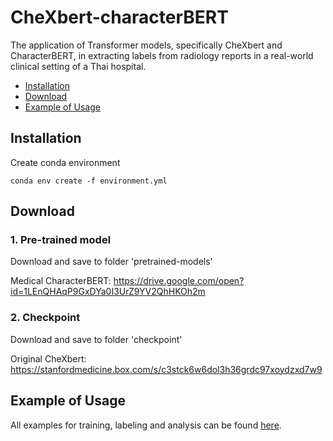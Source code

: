 # CheXbert-characterBERT

The application of Transformer models, specifically CheXbert and CharacterBERT, in extracting labels from radiology reports in a real-world clinical setting of a Thai hospital.

- [Installation](#installation)
- [Download](#download)
- [Example of Usage](#example-of-usage)

## Installation
Create conda environment
```
conda env create -f environment.yml
```

## Download
### 1. Pre-trained model
Download and save to folder 'pretrained-models'

Medical CharacterBERT:
https://drive.google.com/open?id=1LEnQHAqP9GxDYa0I3UrZ9YV2QhHKOh2m

### 2. Checkpoint
Download and save to folder 'checkpoint'

Original CheXbert:
https://stanfordmedicine.box.com/s/c3stck6w6dol3h36grdc97xoydzxd7w9

## Example of Usage
All examples for training, labeling and analysis can be found [here](https://github.com/worranittha/CheXbert-characterBERT/blob/main/example_use.ipynb).

